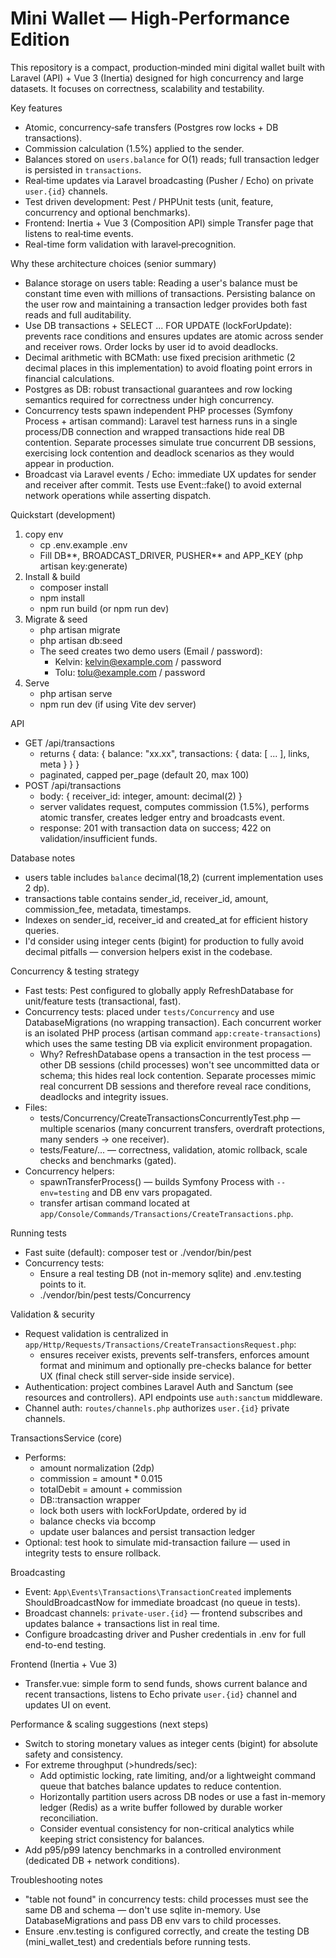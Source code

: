 # Mini Wallet — High‑Performance Edition

This repository is a compact, production‑minded mini digital wallet built with Laravel (API) + Vue 3 (Inertia) designed for high concurrency and large datasets. It focuses on correctness, scalability and testability.

Key features

- Atomic, concurrency‑safe transfers (Postgres row locks + DB transactions).
- Commission calculation (1.5%) applied to the sender.
- Balances stored on `users.balance` for O(1) reads; full transaction ledger is persisted in `transactions`.
- Real‑time updates via Laravel broadcasting (Pusher / Echo) on private `user.{id}` channels.
- Test driven development: Pest / PHPUnit tests (unit, feature, concurrency and optional benchmarks).
- Frontend: Inertia + Vue 3 (Composition API) simple Transfer page that listens to real‑time events.
- Real-time form validation with laravel‑precognition.

Why these architecture choices (senior summary)

- Balance storage on users table: Reading a user's balance must be constant time even with millions of transactions. Persisting balance on the user row and maintaining a transaction ledger provides both fast reads and full auditability.
- Use DB transactions + SELECT ... FOR UPDATE (lockForUpdate): prevents race conditions and ensures updates are atomic across sender and receiver rows. Order locks by user id to avoid deadlocks.
- Decimal arithmetic with BCMath: use fixed precision arithmetic (2 decimal places in this implementation) to avoid floating point errors in financial calculations.
- Postgres as DB: robust transactional guarantees and row locking semantics required for correctness under high concurrency.
- Concurrency tests spawn independent PHP processes (Symfony Process + artisan command): Laravel test harness runs in a single process/DB connection and wrapped transactions hide real DB contention. Separate processes simulate true concurrent DB sessions, exercising lock contention and deadlock scenarios as they would appear in production.
- Broadcast via Laravel events / Echo: immediate UX updates for sender and receiver after commit. Tests use Event::fake() to avoid external network operations while asserting dispatch.

Quickstart (development)

1. copy env
    - cp .env.example .env
    - Fill DB*\*, BROADCAST_DRIVER, PUSHER*\* and APP_KEY (php artisan key:generate)
2. Install & build
    - composer install
    - npm install
    - npm run build (or npm run dev)
3. Migrate & seed
    - php artisan migrate
    - php artisan db:seed
    - The seed creates two demo users (Email / password):
        - Kelvin: kelvin@example.com / password
        - Tolu: tolu@example.com / password
4. Serve
    - php artisan serve
    - npm run dev (if using Vite dev server)

API

- GET /api/transactions
    - returns { data: { balance: "xx.xx", transactions: { data: [ ... ], links, meta } } }
    - paginated, capped per_page (default 20, max 100)
- POST /api/transactions
    - body: { receiver_id: integer, amount: decimal(2) }
    - server validates request, computes commission (1.5%), performs atomic transfer, creates ledger entry and broadcasts event.
    - response: 201 with transaction data on success; 422 on validation/insufficient funds.

Database notes

- users table includes `balance` decimal(18,2) (current implementation uses 2 dp).
- transactions table contains sender_id, receiver_id, amount, commission_fee, metadata, timestamps.
- Indexes on sender_id, receiver_id and created_at for efficient history queries.
- I'd consider using integer cents (bigint) for production to fully avoid decimal pitfalls — conversion helpers exist in the codebase.

Concurrency & testing strategy

- Fast tests: Pest configured to globally apply RefreshDatabase for unit/feature tests (transactional, fast).
- Concurrency tests: placed under `tests/Concurrency` and use DatabaseMigrations (no wrapping transaction). Each concurrent worker is an isolated PHP process (artisan command `app:create-transactions`) which uses the same testing DB via explicit environment propagation.
    - Why? RefreshDatabase opens a transaction in the test process — other DB sessions (child processes) won't see uncommitted data or schema; this hides real lock contention. Separate processes mimic real concurrent DB sessions and therefore reveal race conditions, deadlocks and integrity issues.
- Files:
    - tests/Concurrency/CreateTransactionsConcurrentlyTest.php — multiple scenarios (many concurrent transfers, overdraft protections, many senders -> one receiver).
    - tests/Feature/... — correctness, validation, atomic rollback, scale checks and benchmarks (gated).
- Concurrency helpers:
    - spawnTransferProcess() — builds Symfony Process with `--env=testing` and DB env vars propagated.
    - transfer artisan command located at `app/Console/Commands/Transactions/CreateTransactions.php`.

Running tests

- Fast suite (default): composer test or ./vendor/bin/pest
- Concurrency tests:
    - Ensure a real testing DB (not in-memory sqlite) and .env.testing points to it.
    - ./vendor/bin/pest tests/Concurrency

Validation & security

- Request validation is centralized in `app/Http/Requests/Transactions/CreateTransactionsRequest.php`:
    - ensures receiver exists, prevents self-transfers, enforces amount format and minimum and optionally pre-checks balance for better UX (final check still server-side inside service).
- Authentication: project combines Laravel Auth and Sanctum (see resources and controllers). API endpoints use `auth:sanctum` middleware.
- Channel auth: `routes/channels.php` authorizes `user.{id}` private channels.

TransactionsService (core)

- Performs:
    - amount normalization (2dp)
    - commission = amount \* 0.015
    - totalDebit = amount + commission
    - DB::transaction wrapper
    - lock both users with lockForUpdate, ordered by id
    - balance checks via bccomp
    - update user balances and persist transaction ledger
- Optional: test hook to simulate mid-transaction failure — used in integrity tests to ensure rollback.

Broadcasting

- Event: `App\Events\Transactions\TransactionCreated` implements ShouldBroadcastNow for immediate broadcast (no queue in tests).
- Broadcast channels: `private-user.{id}` — frontend subscribes and updates balance + transactions list in real time.
- Configure broadcasting driver and Pusher credentials in .env for full end-to-end testing.

Frontend (Inertia + Vue 3)

- Transfer.vue: simple form to send funds, shows current balance and recent transactions, listens to Echo private `user.{id}` channel and updates UI on event.

Performance & scaling suggestions (next steps)

- Switch to storing monetary values as integer cents (bigint) for absolute safety and consistency.
- For extreme throughput (>hundreds/sec):
    - Add optimistic locking, rate limiting, and/or a lightweight command queue that batches balance updates to reduce contention.
    - Horizontally partition users across DB nodes or use a fast in-memory ledger (Redis) as a write buffer followed by durable worker reconciliation.
    - Consider eventual consistency for non-critical analytics while keeping strict consistency for balances.
- Add p95/p99 latency benchmarks in a controlled environment (dedicated DB + network conditions).

Troubleshooting notes

- "table not found" in concurrency tests: child processes must see the same DB and schema — don't use sqlite in-memory. Use DatabaseMigrations and pass DB env vars to child processes.
- Ensure .env.testing is configured correctly, and create the testing DB (mini_wallet_test) and credentials before running tests.
